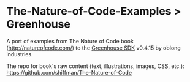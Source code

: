 The-Nature-of-Code-Examples > Greenhouse
===========================

A port of examples from The Nature of Code book (http://natureofcode.com/) to the [Greenhouse SDK](http://greenhouse.oblong.com) v0.4.15 by oblong industries. 

The repo for book's raw content (text, illustrations, images, CSS, etc.): https://github.com/shiffman/The-Nature-of-Code